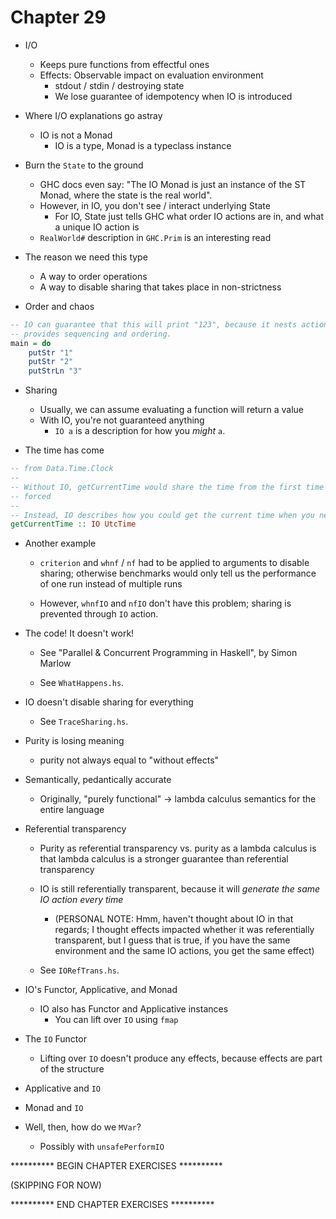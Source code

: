 # Chapter 29

- I/O
    - Keeps pure functions from effectful ones
    - Effects: Observable impact on evaluation environment
        - stdout / stdin / destroying state
        - We lose guarantee of idempotency when IO is introduced

- Where I/O explanations go astray
    - IO is not a Monad
        - IO is a type, Monad is a typeclass instance

- Burn the `State` to the ground
    - GHC docs even say: "The IO Monad is just an instance of the ST Monad,
      where the state is the real world".
    - However, in IO, you don't see / interact underlying State
        - For IO, State just tells GHC what order IO actions are in, and what a
          unique IO action is
    - `RealWorld#` description in `GHC.Prim` is an interesting read

- The reason we need this type
    - A way to order operations
    - A way to disable sharing that takes place in non-strictness

- Order and chaos

```haskell
-- IO can guarantee that this will print "123", because it nests actions and
-- provides sequencing and ordering.
main = do
    putStr "1"
    putStr "2"
    putStrLn "3"
```

- Sharing
    - Usually, we can assume evaluating a function will return a value
    - With IO, you're not guaranteed anything
        - `IO a` is a description for how you *might* `a`.

- The time has come

```haskell
-- from Data.Time.Clock
--
-- Without IO, getCurrentTime would share the time from the first time it was
-- forced
--
-- Instead, IO describes how you could get the current time when you need it
getCurrentTime :: IO UtcTime
```

- Another example
    - `criterion` and `whnf` / `nf` had to be applied to arguments to disable
      sharing; otherwise benchmarks would only tell us the performance of one
      run instead of multiple runs

    - However, `whnfIO` and `nfIO` don't have this problem; sharing is prevented
      through `IO` action.

- The code! It doesn't work!
    - See "Parallel & Concurrent Programming in Haskell", by Simon Marlow

    - See `WhatHappens.hs`.

- IO doesn't disable sharing for everything
    - See `TraceSharing.hs`.

- Purity is losing meaning
    - purity not always equal to "without effects"

- Semantically, pedantically accurate
    - Originally, "purely functional" -> lambda calculus semantics for the
      entire language

- Referential transparency
    - Purity as referential transparency vs. purity as a lambda calculus is that
      lambda calculus is a stronger guarantee than referential transparency
    - IO is still referentially transparent, because it will *generate the same
      IO action every time*
        - (PERSONAL NOTE: Hmm, haven't thought about IO in that regards; I
          thought effects impacted whether it was referentially transparent, but
          I guess that is true, if you have the same environment and the same IO
          actions, you get the same effect)

    - See `IORefTrans.hs`.

- IO's Functor, Applicative, and Monad
    - IO also has Functor and Applicative instances
        - You can lift over `IO` using `fmap`

- The `IO` Functor
    - Lifting over `IO` doesn't produce any effects, because effects are part of
      the structure

- Applicative and `IO`

- Monad and `IO`

- Well, then, how do we `MVar`?
    - Possibly with `unsafePerformIO`

********** BEGIN CHAPTER EXERCISES **********

(SKIPPING FOR NOW)

********** END CHAPTER EXERCISES **********

